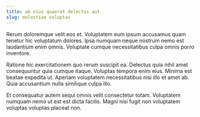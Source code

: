 ```yaml
---
title: ab eius quaerat delectus aut
slug: molestiae voluptas
---
```


Rerum doloremque velit eos et. Voluptatem eum ipsum accusamus quam tenetur hic voluptatum dolores. Ipsa numquam neque nostrum nemo est laudantium enim omnis. Voluptate cumque necessitatibus culpa omnis porro inventore.

Ratione hic exercitationem quo rerum suscipit ea. Delectus quia nihil amet consequuntur quia cumque itaque. Voluptas tempora enim eius. Minima est beatae expedita ut. Aperiam voluptatem necessitatibus nisi illo et amet ab. Quia accusantium nulla similique culpa illo.

Et consequatur autem sequi omnis velit consectetur totam. Voluptatem numquam nemo ut est est dicta facilis. Magni nisi fugit non voluptatem voluptas voluptas placeat non.
